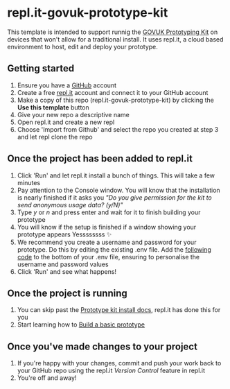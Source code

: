 # repl.it-govuk-prototype-kit

This template is intended to support runnig the [GOVUK Prototyping Kit](https://govuk-prototype-kit.herokuapp.com/) on devices that won't allow for a traditional install. It uses repl.it, a cloud based environment to host, edit and deploy your prototype.

## Getting started

1. Ensure you have a [GitHub](https://github.com/) account
2. Create a free [repl.it](https://repl.it/) account and connect it to your GitHub account
3. Make a copy of this repo (repl.it-govuk-prototype-kit) by clicking the **Use this template** button
4. Give your new repo a descriptive name
5. Open repl.it and create a new repl
6. Choose 'Import from Github' and select the repo you created at step 3 and let repl clone the repo

## Once the project has been added to repl.it

1. Click 'Run' and let repl.it install a bunch of things. This will take a few minutes 
2. Pay attention to the Console window. You will know that the installation is nearly finished if it asks you *"Do you give permission for the kit to send anonymous usage data? (y/N)"*
3. Type *y* or *n* and press enter and wait for it to finish building your prototype
4. You will know if the setup is finished if a window showing your prototype appears Yessssssss ✨  
3. We recommend you create a username and password for your prototype. Do this by editing the existing .env file. Add the [following code](https://gist.github.com/jesseyuen/fa7743da8a1e7d3082c6319326744054) to the bottom of your .env file, ensuring to personalise the username and password values
2. Click 'Run' and see what happens!

## Once the project is running

1. You can skip past the [Prototype kit install docs](https://govuk-prototype-kit.herokuapp.com/docs/install), repl.it has done this for you
2. Start learning how to [Build a basic prototype](https://govuk-prototype-kit.herokuapp.com/docs/make-first-prototype/start)

## Once you've made changes to your project

1. If you're happy with your changes, commit and push your work back to your GitHub repo using the repl.it *Version Control* feature in repl.it
2. You're off and away!
